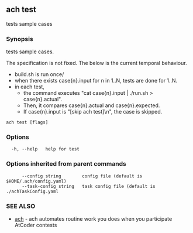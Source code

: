 ## ach test

tests sample cases

### Synopsis

tests sample cases.

The specification is not fixed. The below is the current temporal behaviour.


- build.sh is run once/
- when there exists case{n}.input for n in 1..N, tests are done for 1..N.
- in each test,
  - the command executes "cat case{n}.input | ./run.sh > case{n}.actual".
  - Then, it compares case{n}.actual and case{n}.expected.
  - If case{n}.input is "[skip ach test]\n", the case is skipped.


```
ach test [flags]
```

### Options

```
  -h, --help   help for test
```

### Options inherited from parent commands

```
      --config string        config file (default is $HOME/.ach/config.yaml)
      --task-config string   task config file (default is ./achTaskConfig.yaml
```

### SEE ALSO

* [ach](ach.md)	 - ach automates routine work you does when you participate AtCoder contests

